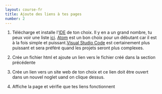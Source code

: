 ```yaml
---
layout: course-fr
title: Ajoute des liens à tes pages
number: 2
---
```


1. Télécharge et installe l'[IDE](https://en.wikipedia.org/wiki/Integrated_development_environment) de ton choix. Il y en a un grand nombre, tu peux voir une liste [ici](https://ourcodeworld.com/articles/read/200/top-7-best-free-web-development-ide-for-javascript-html-and-css). [Atom](https://atom.io/) est un bon choix pour un débutant car il est à la fois simple et puissant.[Visual Studio Code](https://code.visualstudio.com/) est certainement plus puissant et sera préféré quand les projets seront plus complexes.

1. Crée un fichier html et ajoute un lien vers le fichier créé dans la section précédente
1. Crée un lien vers un site web de ton choix et ce lien doit être ouvert dans un nouvel noglet uand on clique dessus.
1. Affiche la page et vérifie que tes liens fonctionnent

